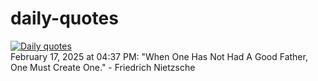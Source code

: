 # daily-quotes
[![Daily quotes](https://github.com/ceepu8/daily-quotes/actions/workflows/daily-quote.yml/badge.svg)](https://github.com/ceepu8/daily-quotes/actions/workflows/daily-quote.yml)<br/>
February 17, 2025 at 04:37 PM: "When One Has Not Had A Good Father, One Must Create One." - Friedrich Nietzsche
